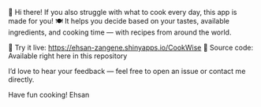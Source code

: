 👋 Hi there!
If you also struggle with what to cook every day, this app is made for you! 🍽️
It helps you decide based on your tastes, available ingredients, and cooking time — with recipes from around the world.

🔗 Try it live: https://ehsan-zangene.shinyapps.io/CookWise
📂 Source code: Available right here in this repository

I’d love to hear your feedback — feel free to open an issue or contact me directly.

Have fun cooking!
Ehsan

